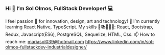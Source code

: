 ### Hi 👋  I’m Sol Olmos, FullStack Developer!  💻
I feel passion 🧡 for innovation, design, art and technology!
🌱 I’m currently learning React Native, TypeScript.
My skills 🧠📚🤓👩‍💻: React, Bootstrap, Redux, Javascript(ES6), PostgreSQL, Sequelize, HTML, Css.
📫 How to reach me: mariasol039@hotmail.com 
https://www.linkedin.com/in/sol-olmos-fullstackdev-industrialdesigner/


<!--
**sololmos/sololmos** is a ✨ _special_ ✨ repository because its `README.md` (this file) appears on your GitHub profile.

Here are some ideas to get you started:

- 🔭 I’m currently working on  ...
- 🌱 I’m currently learning ...
- 👯 I’m looking to collaborate on ...
- 🤔 I’m looking for help with ...
- 💬 Ask me about ...
- 📫 How to reach me: ...
- 😄 Pronouns: ...
- ⚡ Fun fact: ...
-->
